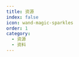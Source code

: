 ```yaml
---
title: 资源
index: false
icon: wand-magic-sparkles
order: 1
category:
  - 资源
  - 资料
---
```


<Catalog />

